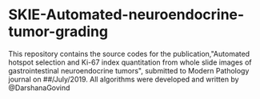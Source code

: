 # SKIE-Automated-neuroendocrine-tumor-grading

This repository contains the source codes for the publication,"Automated hotspot selection and Ki-67 index quantitation from whole slide images of gastrointestinal neuroendocrine tumors", submitted to Modern Pathology journal on ##/July/2019. All algorithms were developed and written by @DarshanaGovind     
